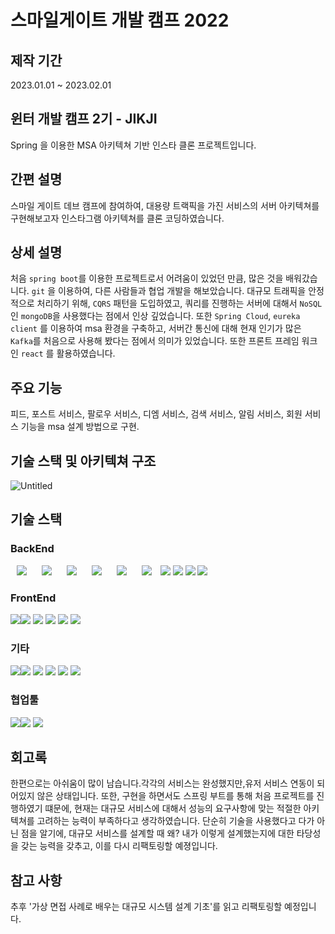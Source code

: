# 스마일게이트 개발 캠프 2022 
## 제작 기간
2023.01.01 ~ 2023.02.01
## 윈터 개발 캠프 2기 - JIKJI
Spring 을 이용한 MSA 아키텍쳐 기반 인스타 클론 프로젝트입니다.

## 간편 설명
스마일 게이트 데브 캠프에 참여하여, 대용량 트랙픽을 가진 서비스의 서버 아키텍쳐를 구현해보고자 인스타그램 아키텍쳐를 클론 코딩하였습니다.
## 상세 설명
처음 `spring boot`를 이용한 프로젝트로서 어려움이 있었던 만큼, 많은 것을 배워갔습니다. `git` 을 이용하여, 다른 사람들과 협업 개발을 해보았습니다. 대규모 트래픽을 안정적으로 처리하기 위해,  `CQRS` 패턴을 도입하였고, 쿼리를 진행하는 서버에 대해서 `NoSQL`인 `mongoDB`을 사용했다는 점에서 인상 깊었습니다. 또한 `Spring Cloud`, `eureka client` 를 이용하여 msa 환경을 구축하고, 서버간 통신에 대해 현재 인기가 많은 `Kafka`를 처음으로 사용해 봤다는 점에서 의미가 있었습니다.  또한 프론트 프레임 워크인 `react` 를 활용하였습니다.

## 주요 기능
피드, 포스트 서비스, 팔로우 서비스, 디엠 서비스, 검색 서비스, 알림 서비스, 회원 서비스 기능을 msa 설계 방법으로 구현.

## 기술 스택  및 아키텍쳐 구조
![Untitled](https://github.com/worldii/MSA-Project/assets/87687210/74b75253-b1fe-4c10-964b-ff1b9db594db)

## 기술 스택
### BackEnd
<img src="https://img.shields.io/badge/Java-007396?style=for-the-badge&logo=Java&logoColor=#007396" style="height : auto; margin-left : 10px; margin-right : 10px;"/> <img src="https://img.shields.io/badge/Spring Boot-6DB33F?style=for-the-badge&logo=Spring Boot&logoColor=white" style="height : auto; margin-left : 10px; margin-right : 10px;"/> <img src="https://img.shields.io/badge/JSON Web Tokens-000000?style=for-the-badge&logo=JSON Web Tokens&logoColor=white" style="height : auto; margin-left : 10px; margin-right : 10px;"/> <img src="https://img.shields.io/badge/Redis-000000?style=for-the-badge&logo=Redis&logoColor=white" style="height : auto; margin-left : 10px; margin-right : 10px;"/> <img src="https://img.shields.io/badge/MySQL-4479A1?style=for-the-badge&logo=mysql&logoColor=white" style="height : auto; margin-left : 10px; margin-right : 10px;"/> <img src="https://img.shields.io/badge/Gradle-02303A?style=for-the-badge&logo=Gradle&logoColor=white" style="height : auto; margin-left : 10px; margin-right : 10px;"/>
  <img src="https://img.shields.io/badge/Swagger-85EA2D?style=for-the-badge&logo=Swagger&logoColor=black">
<img src="https://img.shields.io/badge/Spring_Security-6DB33F?style=for-the-badge&logo=SpringSecurity&logoColor=white">
<img src="https://img.shields.io/badge/Spring_Data_JPA-6DB33F?style=for-the-badge&logo=Hibernate&logoColor=white">
<img src="https://img.shields.io/badge/MongoDB-47A248?style=for-the-badge&logo=MongoDB&logoColor=white">

### FrontEnd
 <img src="https://img.shields.io/badge/javascript-F7DF1E?style=for-the-badge&logo=javascript&logoColor=black"><img src="https://img.shields.io/badge/html-E34F26?style=for-the-badge&logo=html5&logoColor=white">
  <img src="https://img.shields.io/badge/css-1572B6?style=for-the-badge&logo=css3&logoColor=white">
  <img src="https://img.shields.io/badge/axios-007CE2?style=for-the-badge&logo=axios&logoColor=white" >
<img src="https://img.shields.io/badge/React-61DAFB?style=for-the-badge&logo=React&logoColor=white">
<img src="https://img.shields.io/badge/Styled_components-DB7093?style=for-the-badge&logo=StyledComponents&logoColor=white">


### 기타
<img src="https://img.shields.io/badge/vim-%23121011.svg?style=for-the-badge&logo=vim&logoColor=white"><img src="https://img.shields.io/badge/Amazon EC2-FF9900?style=for-the-badge&logo=Amazon EC2&logoColor=white"> <img src="https://img.shields.io/badge/Jenkins-D24939?style=for-the-badge&logo=Jenkins&logoColor=white"> <img src="https://img.shields.io/badge/NGINX-009639?style=for-the-badge&logo=NGINX&logoColor=white"> <img src="https://img.shields.io/badge/Docker-2496ED?style=for-the-badge&logo=Docker&logoColor=white"> <img src="https://img.shields.io/badge/S3-569A31?style=for-the-badge&logo=Amazon S3&logoColor=white">


### 협업툴
<img src="https://img.shields.io/badge/Visual%20Studio%20Code-0078d7.svg?style=for-the-badge&logo=visual-studio-code&logoColor=white"><img src="https://img.shields.io/badge/git-%23F05033.svg?style=for-the-badge&logo=git&logoColor=white">
  <img src="https://img.shields.io/badge/github-%23121011.svg?style=for-the-badge&logo=github&logoColor=white">


## 회고록
한편으로는 아쉬움이 많이 남습니다.각각의 서비스는 완성했지만,유저 서비스 연동이 되어있지 않은 상태입니다. 또한, 구현을 하면서도 스프링 부트를 통해 처음 프로젝트를 진행하였기 떄문에, 현재는 대규모 서비스에 대해서 성능의 요구사항에 맞는 적절한 아키텍쳐를 고려하는 능력이 부족하다고 생각하였습니다. 단순히 기술을 사용했다고 다가 아닌 점을 알기에, 대규모 서비스를 설계할 때 왜? 내가 이렇게 설계했는지에 대한 타당성을 갖는 능력을 갖추고, 이를 다시 리팩토링할 예졍입니다. 

## 참고 사항
추후 '가상 면접 사례로 배우는 대규모 시스템 설계 기초'를 읽고 리팩토링할 예정입니다.

